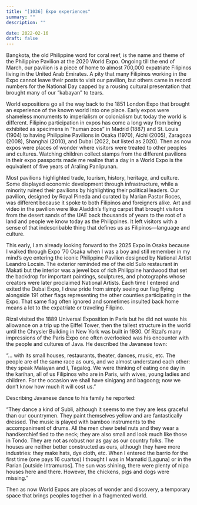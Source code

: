 ```yaml
---
title: "[1036] Expo experiences"
summary: ""
description: ""

date: 2022-02-16
draft: false
---
```


Bangkota, the old Philippine word for coral reef, is the name and theme of the Philippine Pavilion at the 2020 World Expo. Ongoing till the end of March, our pavilion is a piece of home to almost 700,000 expatriate Filipinos living in the United Arab Emirates. A pity that many Filipinos working in the Expo cannot leave their posts to visit our pavilion, but others came in record numbers for the National Day capped by a rousing cultural presentation that brought many of our “kabayan” to tears.

World expositions go all the way back to the 1851 London Expo that brought an experience of the known world into one place. Early expos were shameless monuments to imperialism or colonialism but today the world is different. Filipino participation in expos has come a long way from being exhibited as specimens in “human zoos” in Madrid (1887) and St. Louis (1904) to having Philippine Pavilions in Osaka (1970), Aichi (2005), Zaragoza (2008), Shanghai (2010), and Dubai (2022, but listed as 2020). Then as now expos were places of wonder where visitors were treated to other peoples and cultures. Watching children collect stamps from the different pavilions in their expo passports made me realize that a day in a World Expo is the equivalent of five years of Araling Panlipunan.

Most pavilions highlighted trade, tourism, history, heritage, and culture. Some displayed economic development through infrastructure, while a minority ruined their pavilions by highlighting their political leaders. Our pavilion, designed by Royal Pineda and curated by Marian Pastor Roces, was different because it spoke to both Filipinos and foreigners alike. Art and video in the pavilion were like Aladdin’s flying carpet that brought visitors from the desert sands of the UAE back thousands of years to the root of a land and people we know today as the Philippines. It left visitors with a sense of that indescribable thing that defines us as Filipinos—language and culture.

This early, I am already looking forward to the 2025 Expo in Osaka because I walked through Expo ’70 Osaka when I was a boy and still remember in my mind’s eye entering the iconic Philippine Pavilion designed by National Artist Leandro Locsin. The exterior reminded me of the old Sulo restaurant in Makati but the interior was a jewel box of rich Philippine hardwood that set the backdrop for important paintings, sculptures, and photographs whose creators were later proclaimed National Artists. Each time I entered and exited the Dubai Expo, I drew pride from simply seeing our flag flying alongside 191 other flags representing the other counties participating in the Expo. That same flag often ignored and sometimes insulted back home means a lot to the expatriate or traveling Filipino.

Rizal visited the 1889 Universal Exposition in Paris but he did not waste his allowance on a trip up the Eiffel Tower, then the tallest structure in the world until the Chrysler Building in New York was built in 1930. Of Rizal’s many impressions of the Paris Expo one often overlooked was his encounter with the people and cultures of Java. He described the Javanese town:

“… with its small houses, restaurants, theater, dances, music, etc. The people are of the same race as ours, and we almost understand each other: they speak Malayan and I, Tagalog. We were thinking of eating one day in the karihan, all of us Filipinos who are in Paris, with wives, young ladies and children. For the occasion we shall have sinigang and bagoong; now we don’t know how much it will cost us.”

Describing Javanese dance to his family he reported:

“They dance a kind of Subli, although it seems to me they are less graceful than our countrymen. They paint themselves yellow and are fantastically dressed. The music is played with bamboo instruments to the accompaniment of drums. All the men chew betel nuts and they wear a handkerchief tied to the neck; they are also small and look much like those in Tondo. They are not as robust nor as gay as our country folks. The houses are neither better constructed as ours, although they have more industries: they make hats, dye cloth, etc. When I entered the barrio for the first time (one pays 16 cuartos) I thought I was in Mamatid [Laguna] or in the Parian [outside Intramuros]. The sun was shining, there were plenty of nipa houses here and there. However, the chickens, pigs and dogs were missing.”

Then as now World Expos are places of wonder and discovery, a temporary space that brings peoples together in a fragmented world.
